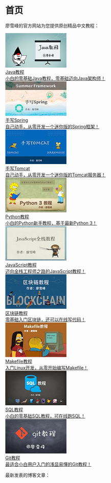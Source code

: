 # 首页

廖雪峰的官方网站为您提供原创精品中文教程：

<div class="home-book-list">
    <a href="books/java/index.html" class="home-book-list-item">
        <div>
           <img src="static/cover/java.jpg" /> 
        </div>
        <div class="home-book-list-title">
            Java教程
        </div>
        <div class="home-book-list-desc">
            小白的零基础Java教程，零基础迈向Java架构师！
        </div>
    </a>
    <div class="home-book-list-item">
        <a href="books/summerframework/index.html" class="home-book-list-image">
            <div>
                <img src="static/cover/summerframework.jpg" />
            </div>
            <div class="home-book-list-title">
                手写Spring
            </div>
            <div class="home-book-list-desc">
                自己动手，从零开发一个迷你版的Spring框架！
            </div>
        </a>
    </div>
    <div class="home-book-list-item">
        <a href="books/jerrymouse/index.html" class="home-book-list-image">
            <div>
                <img src="static/cover/jerrymouse.jpg" />
            </div>
            <div class="home-book-list-title">
                手写Tomcat
            </div>
            <div class="home-book-list-desc">
                自己动手，从零开发一个迷你版的Tomcat服务器！
            </div>
        </a>
    </div>
    <div class="home-book-list-item">
        <a href="books/python/index.html" class="home-book-list-image">
            <div>
                <img src="static/cover/python.jpg" />
            </div>
            <div class="home-book-list-title">
                Python教程
            </div>
            <div class="home-book-list-desc">
                小白的Python新手教程，基于最新Python 3！
            </div>
        </a>
    </div>
    <div class="home-book-list-item">
        <a href="books/javascript/index.html" class="home-book-list-image">
            <div>
                <img src="static/cover/javascript.jpg" />
            </div>
            <div class="home-book-list-title">
                JavaScript教程
            </div>
            <div class="home-book-list-desc">
                迈向全栈工程师之路的JavaScript教程！
            </div>
        </a>
    </div>
    <div class="home-book-list-item">
        <a href="books/blockchain/index.html" class="home-book-list-image">
            <div>
                <img src="static/cover/blockchain.jpg" />
            </div>
            <div class="home-book-list-title">
                区块链教程
            </div>
            <div class="home-book-list-desc">
                零基础入门区块链，还可以在线写代码！
            </div>
        </a>
    </div>
    <div class="home-book-list-item">
        <a href="books/makefile/index.html" class="home-book-list-image">
            <div>
                <img src="static/cover/makefile.jpg" />
            </div>
            <div class="home-book-list-title">
                Makefile教程
            </div>
            <div class="home-book-list-desc">
                入门Linux开发，从零开始编写Makefile！
            </div>
        </a>
    </div>
    <div class="home-book-list-item">
        <a href="books/sql/index.html" class="home-book-list-image">
            <div>
                <img src="static/cover/sql.jpg" />
            </div>
            <div class="home-book-list-title">
                SQL教程
            </div>
            <div class="home-book-list-desc">
                小白的零基础SQL教程，可在线跑SQL！
            </div>
        </a>
    </div>
    <div class="home-book-list-item">
        <a href="books/git/index.html" class="home-book-list-image">
            <div>
                <img src="static/cover/git.jpg" />
            </div>
            <div class="home-book-list-title">
                Git教程
            </div>
            <div class="home-book-list-desc">
                最适合小白用户入门的浅显易懂的Git教程！
            </div>
        </a>
    </div>
</div>

最新发表的博客文章：

<div id="home-blog-list" class="home-blog-list"></div>

<script>
    documentReady(async ()=>{
        const resp = await fetch('./blogs/all/index.json');
        const blogs = await resp.json();
        if (blogs.length > 20) {
            blogs = blogs.slice(0, 20);
        }
        console.log(JSON.stringify(blogs));
        const items = blogs.map(blog => {
            let date = new Date(blog.date).toLocaleDateString(undefined, { year: 'numeric', month: 'long', day: 'numeric' });
            return `
<div class="home-blog-list-item">
    <div><span class="text-sm font-semibold uppercase">${date}</span></div>
    <div><a href="${blog.uri}">${gitsite.encodeHtml(blog.title)}</a></div>
</div>`;
        });
        document.getElementById('home-blog-list').innerHTML = items.join('');
    });
</script>
